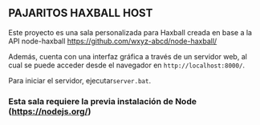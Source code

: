 ## PAJARITOS HAXBALL HOST

Este proyecto es una sala personalizada para Haxball creada en base a la API node-haxball https://github.com/wxyz-abcd/node-haxball/

Además, cuenta con una interfaz gráfica a través de un servidor web, al cual se puede acceder desde el navegador en `http://localhost:8000/`.

Para iniciar el servidor, ejecutar`server.bat`.

### Esta sala requiere la previa instalación de Node (https://nodejs.org/)
